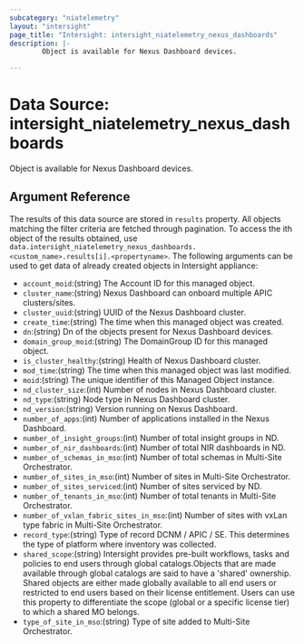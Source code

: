 ```yaml
---
subcategory: "niatelemetry"
layout: "intersight"
page_title: "Intersight: intersight_niatelemetry_nexus_dashboards"
description: |-
        Object is available for Nexus Dashboard devices.

---
```


# Data Source: intersight_niatelemetry_nexus_dashboards
Object is available for Nexus Dashboard devices.
## Argument Reference
The results of this data source are stored in `results` property.
All objects matching the filter criteria are fetched through pagination.
To access the ith object of the results obtained, use `data.intersight_niatelemetry_nexus_dashboards.<custom_name>.results[i].<propertyname>`.
The following arguments can be used to get data of already created objects in Intersight appliance:
* `account_moid`:(string) The Account ID for this managed object. 
* `cluster_name`:(string) Nexus Dashboard can onboard multiple APIC clusters/sites. 
* `cluster_uuid`:(string) UUID of the Nexus Dashboard cluster. 
* `create_time`:(string) The time when this managed object was created. 
* `dn`:(string) Dn of the objects present for Nexus Dashboard devices. 
* `domain_group_moid`:(string) The DomainGroup ID for this managed object. 
* `is_cluster_healthy`:(string) Health of Nexus Dashboard cluster. 
* `mod_time`:(string) The time when this managed object was last modified. 
* `moid`:(string) The unique identifier of this Managed Object instance. 
* `nd_cluster_size`:(int) Number of nodes in Nexus Dashboard cluster. 
* `nd_type`:(string) Node type in Nexus Dashboard cluster. 
* `nd_version`:(string) Version running on Nexus Dashboard. 
* `number_of_apps`:(int) Number of applications installed in the Nexus Dashboard. 
* `number_of_insight_groups`:(int) Number of total insight groups in ND. 
* `number_of_nir_dashboards`:(int) Number of total NIR dashboards in ND. 
* `number_of_schemas_in_mso`:(int) Number of total schemas in Multi-Site Orchestrator. 
* `number_of_sites_in_mso`:(int) Number of sites in Multi-Site Orchestrator. 
* `number_of_sites_serviced`:(int) Number of sites serviced by ND. 
* `number_of_tenants_in_mso`:(int) Number of total tenants in Multi-Site Orchestrator. 
* `number_of_vxlan_fabric_sites_in_mso`:(int) Number of sites with vxLan type fabric in Multi-Site Orchestrator. 
* `record_type`:(string) Type of record DCNM / APIC / SE. This determines the type of platform where inventory was collected. 
* `shared_scope`:(string) Intersight provides pre-built workflows, tasks and policies to end users through global catalogs.Objects that are made available through global catalogs are said to have a 'shared' ownership. Shared objects are either made globally available to all end users or restricted to end users based on their license entitlement. Users can use this property to differentiate the scope (global or a specific license tier) to which a shared MO belongs. 
* `type_of_site_in_mso`:(string) Type of site added to Multi-Site Orchestrator. 
 

